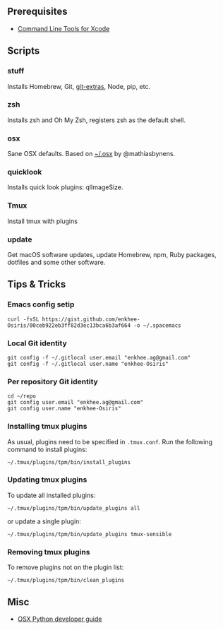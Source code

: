 ## Prerequisites

* [Command Line Tools for Xcode](https://developer.apple.com/downloads)

## Scripts

### stuff

Installs Homebrew, Git, [git-extras](https://github.com/tj/git-extras), Node, pip, etc.

### zsh

Installs zsh and Oh My Zsh, registers zsh as the default shell.

### osx

Sane OSX defaults. Based on [~/.osx](https://github.com/mathiasbynens/dotfiles/blob/master/.macos) by @mathiasbynens.

### quicklook

Installs quick look plugins: qlImageSize.

### Tmux

Install tmux with plugins

### update

Get macOS software updates, update Homebrew, npm, Ruby packages, dotfiles and some other software.

## Tips & Tricks

### Emacs config setip

```
curl -fsSL https://gist.github.com/enkhee-Osiris/00ceb922eb3ff82d3ec13bca6b3af664 -o ~/.spacemacs
```

### Local Git identity

```
git config -f ~/.gitlocal user.email "enkhee.ag@gmail.com"
git config -f ~/.gitlocal user.name "enkhee-Osiris"
```

### Per repository Git identity

```
cd ~/repo
git config user.email "enkhee.ag@gmail.com"
git config user.name "enkhee-Osiris"
```

### Installing tmux plugins

As usual, plugins need to be specified in `.tmux.conf`. Run the following
command to install plugins:

    ~/.tmux/plugins/tpm/bin/install_plugins

### Updating tmux plugins

To update all installed plugins:

    ~/.tmux/plugins/tpm/bin/update_plugins all

or update a single plugin:

    ~/.tmux/plugins/tpm/bin/update_plugins tmux-sensible

### Removing tmux plugins

To remove plugins not on the plugin list:

    ~/.tmux/plugins/tpm/bin/clean_plugins


## Misc

* [OSX Python developer guide](https://gist.github.com/stefanfoulis/902296)
